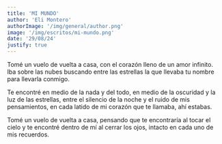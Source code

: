 ```yaml
---
title: 'MI MUNDO'
author: 'Eli Montero'
authorImage: '/img/general/author.png'
image: '/img/escritos/mi-mundo.png'
date: '29/08/24'
justify: true
---
```

Tomé un vuelo de vuelta a casa, con el corazón lleno de un amor infinito.
Iba sobre las nubes buscando entre las estrellas la que llevaba tu nombre para llevarla conmigo. 

Te encontré en medio de la nada y del todo,
en medio de la oscuridad y la luz de las estrellas, 
entre el silencio de la noche y el ruido de mis pensamientos,
en cada latido de mi corazón que te llamaba, ahí estabas. 

Tomé un vuelo de vuelta a casa, pensando que te encontraría al tocar el cielo
y te encontré dentro de mí al cerrar los ojos, intacto en cada uno de mis recuerdos.